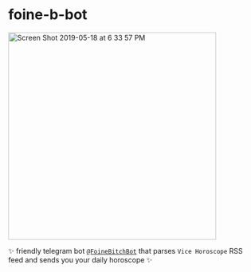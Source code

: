 # foine-b-bot


<img width="417" alt="Screen Shot 2019-05-18 at 6 33 57 PM" src="https://user-images.githubusercontent.com/8630513/57975797-f55fca00-799e-11e9-9da3-2ecd64aa766d.png">

✨ friendly telegram bot <a href="https://t.me/FoineBitchBot">`@FoineBitchBot`</a> that parses `Vice Horoscope` RSS feed and sends you your daily horoscope ✨
